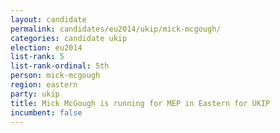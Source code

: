 ```yaml
---
layout: candidate
permalink: candidates/eu2014/ukip/mick-mcgough/
categories: candidate ukip
election: eu2014
list-rank: 5
list-rank-ordinal: 5th
person: mick-mcgough
region: eastern
party: ukip
title: Mick McGough is running for MEP in Eastern for UKIP
incumbent: false
---
```

